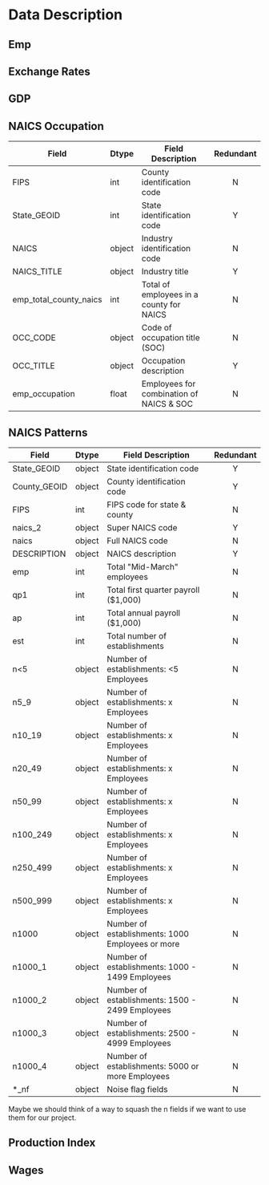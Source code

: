# Data Description

## Emp

## Exchange Rates

## GDP

## NAICS Occupation

| Field                  | Dtype  | Field Description                        | Redundant |
| ---------------------- | ------ | ---------------------------------------- | :-------: |
| FIPS                   | int    | County identification code               |     N     |
| State_GEOID            | int    | State identification code                |     Y     |
| NAICS                  | object | Industry identification code             |     N     |
| NAICS_TITLE            | object | Industry title                           |     Y     |
| emp_total_county_naics | int    | Total of employees in a county for NAICS |     N     |
| OCC_CODE               | object | Code of occupation title (SOC)           |     N     |
| OCC_TITLE              | object | Occupation description                   |     Y     |
| emp_occupation         | float  | Employees for combination of NAICS & SOC |     N     |

## NAICS Patterns

| Field        | Dtype  | Field Description                                | Redundant |
| ------------ | ------ | ------------------------------------------------ | :-------: |
| State_GEOID  | object | State identification code                        |     Y     |
| County_GEOID | object | County identification code                       |     Y     |
| FIPS         | int    | FIPS code for state & county                     |     N     |
| naics_2      | object | Super NAICS code                                 |     Y     |
| naics        | object | Full NAICS code                                  |     N     |
| DESCRIPTION  | object | NAICS description                                |     Y     |
| emp          | int    | Total "Mid-March" employees                      |     N     |
| qp1          | int    | Total first quarter payroll ($1,000)             |     N     |
| ap           | int    | Total annual payroll ($1,000)                    |     N     |
| est          | int    | Total number of establishments                   |     N     |
| n<5          | object | Number of establishments: <5 Employees           |     N     |
| n5_9         | object | Number of establishments: x Employees            |     N     |
| n10_19       | object | Number of establishments: x Employees            |     N     |
| n20_49       | object | Number of establishments: x Employees            |     N     |
| n50_99       | object | Number of establishments: x Employees            |     N     |
| n100_249     | object | Number of establishments: x Employees            |     N     |
| n250_499     | object | Number of establishments: x Employees            |     N     |
| n500_999     | object | Number of establishments: x Employees            |     N     |
| n1000        | object | Number of establishments: 1000 Employees or more |     N     |
| n1000_1      | object | Number of establishments: 1000 - 1499 Employees  |     N     |
| n1000_2      | object | Number of establishments: 1500 - 2499 Employees  |     N     |
| n1000_3      | object | Number of establishments: 2500 - 4999 Employees  |     N     |
| n1000_4      | object | Number of establishments: 5000 or more Employees |     N     |
| \*\_nf       | object | Noise flag fields                                |     N     |

Maybe we should think of a way to squash the n fields if we want to use them for our project.

## Production Index

## Wages
